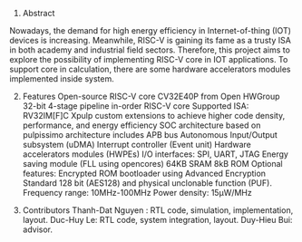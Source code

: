 1. Abstract

  Nowadays, the demand for high energy efficiency in Internet-of-thing (IOT) devices is increasing. Meanwhile, RISC-V is gaining its fame as a trusty ISA in both academy and industrial field sectors. Therefore, this project aims to explore the possibility of implementing RISC-V core in IOT applications. To support core in calculation, there are some hardware accelerators modules implemented inside system.

2. Features
Open-source RISC-V core CV32E40P from Open HWGroup
  32-bit 4-stage pipeline in-order RISC-V core
  Supported ISA:
    RV32IM[F]C
    Xpulp custom extensions to achieve higher code density, performance, and energy efficiency
  SOC architecture based on pulpissimo architecture includes
    APB bus
    Autonomous Input/Output subsystem (uDMA)
    Interrupt controller (Event unit)
    Hardware accelerators modules (HWPEs)
    I/O interfaces: SPI, UART, JTAG
    Energy saving module (FLL using opencores)
    64KB SRAM
    8kB ROM
  Optional features: Encrypted ROM bootloader using Advanced Encryption Standard 128 bit (AES128)
                     and physical unclonable function (PUF).
  Frequency range: 10MHz-100MHz
  Power density: 15µW/MHz

3. Contributors
  Thanh-Dat Nguyen : RTL code, simulation, implementation, layout.
  Duc-Huy Le: RTL code, system integration, layout.
  Duy-Hieu Bui: advisor.